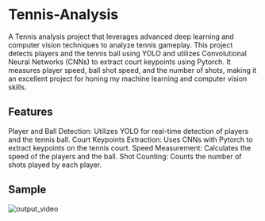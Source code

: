 # Tennis-Analysis


A Tennis analysis project that leverages advanced deep learning and computer vision techniques to analyze tennis gameplay. This project detects players and the tennis ball using YOLO and utilizes Convolutional Neural Networks (CNNs) to extract court keypoints using Pytorch. It measures player speed, ball shot speed, and the number of shots, making it an excellent project for honing my machine learning and computer vision skills.

## Features

Player and Ball Detection: Utilizes YOLO for real-time detection of players and the tennis ball.
Court Keypoints Extraction: Uses CNNs with Pytorch to extract keypoints on the tennis court.
Speed Measurement: Calculates the speed of the players and the ball.
Shot Counting: Counts the number of shots played by each player.

## Sample

![output_video](https://github.com/user-attachments/assets/1a3e2ece-0a84-40d3-975c-d9bf6848b9f8)

